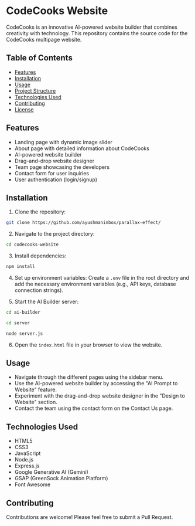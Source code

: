 # CodeCooks Website

CodeCooks is an innovative AI-powered website builder that combines creativity with technology. This repository contains the source code for the CodeCooks multipage website.

## Table of Contents

- [Features](#features)
- [Installation](#installation)
- [Usage](#usage)
- [Project Structure](#project-structure)
- [Technologies Used](#technologies-used)
- [Contributing](#contributing)
- [License](#license)

## Features

- Landing page with dynamic image slider
- About page with detailed information about CodeCooks
- AI-powered website builder
- Drag-and-drop website designer
- Team page showcasing the developers
- Contact form for user inquiries
- User authentication (login/signup)

## Installation

1. Clone the repository:
```bash
git clone https://github.com/ayushmaninbox/parallax-effect/
```

2. Navigate to the project directory:
```bash
cd codecooks-website
```

3. Install dependencies:
```bash
npm install
```

4. Set up environment variables:
Create a `.env` file in the root directory and add the necessary environment variables (e.g., API keys, database connection strings).

5. Start the AI Builder server:
```bash
cd ai-builder
```
```bash
cd server
```
```bash
node server.js
```

6. Open the `index.html` file in your browser to view the website.

## Usage

- Navigate through the different pages using the sidebar menu.
- Use the AI-powered website builder by accessing the "AI Prompt to Website" feature.
- Experiment with the drag-and-drop website designer in the "Design to Website" section.
- Contact the team using the contact form on the Contact Us page.

## Technologies Used

- HTML5
- CSS3
- JavaScript
- Node.js
- Express.js
- Google Generative AI (Gemini)
- GSAP (GreenSock Animation Platform)
- Font Awesome

## Contributing

Contributions are welcome! Please feel free to submit a Pull Request.